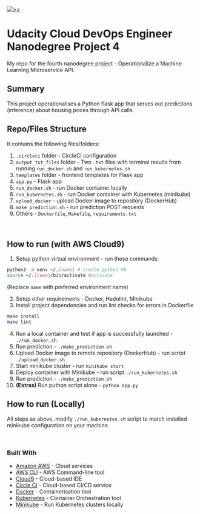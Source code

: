[![>>](https://circleci.com/gh/khairahscorner/UdacityMicroservicesProject.svg?style=svg)](https://app.circleci.com/pipelines/github/khairahscorner/UdacityMicroservicesProject)


# Udacity Cloud DevOps Engineer Nanodegree Project 4
My repo for the fourth nanodegree project - Operationalize a Machine Learning Microservice API.

## Summary
This project operationalises a Python flask app that serves out predictions (inference) about housing prices through API calls.

## Repo/Files Structure
It contains the following files/folders:
1. `.circleci` folder - CircleCI configuration
2. `output_txt_files` folder - Two `.txt` files with terminal results from running `run_docker.sh` and `run_kubernetes.sh`
3. `templates` folder - frontend templates for Flask app
4. `app.py` - Flask app
5. `run_docker.sh` - run Docker container locally
6. `run_kubernetes.sh` - run Docker container with Kubernetes (minikube)
7. `upload_docker` - upload Docker image to repository (DockerHub)
8. `make_prediction.sh` - run prediction POST requests
9. Others - `Dockerfile`, `Makefile`, `requirements.txt`

<br/>

## How to run (with AWS Cloud9)
1. Setup python virtual environment - run these commands:
```bash
python3 -m venv ~/.[name] # create python VE
source ~/.[name]/bin/activate #activate
```
(Replace `name` with preferred environment name)

2. Setup other requirements - Docker, Hadolint, Minikube
3. Install project dependencies and run lint checks for errors in Dockerfile
```bash
make install
make lint
```
4. Run a local container and test if app is successfully launched - ```./run_docker.sh```
5. Run prediction - ```./make_prediction.sh```
6. Upload Docker image to remote repository (DockerHub) - run script ```./upload_docker.sh```
7. Start minikube cluster - run ```minikube start```
8. Deploy container with Minikube - run script ```./run_kubernetes.sh```
9. Run prediction - ```./make_prediction.sh```
10. **(Extras)** Run puthon script alone - ```python app.py```

## How to run (Locally)
All steps as above, modify ```./run_kubernetes.sh``` script to match installed minikube configuration on your machine.

<br/>

### Built With
- [Amazon AWS](https://aws.amazon.com/) - Cloud services
- [AWS CLI](https://aws.amazon.com/cli/) - AWS Command-line tool
- [Cloud9](https://aws.amazon.com/cloud9/) - Cloud-based IDE
- [Circle CI](www.circleci.com) - Cloud-based CI/CD service
- [Docker](https://www.docker.com/) - Containerisation tool
- [Kubernetes](https://kubernetes.io/) - Container Orchestration tool
- [Minikube](https://minikube.sigs.k8s.io/docs/) - Run Kubernetes clusters locally
